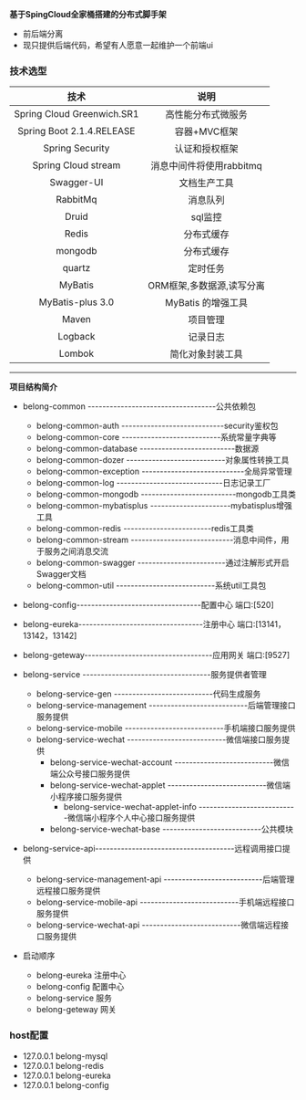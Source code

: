 
**基于SpingCloud全家桶搭建的分布式脚手架**
- 前后端分离
- 现只提供后端代码，希望有人愿意一起维护一个前端ui
 
###  技术选型

| 技术                   |   说明                   | 
| :---:                 |   :---:                  | 
| Spring Cloud Greenwich.SR1          |   高性能分布式微服务        |     
| Spring Boot  2.1.4.RELEASE         |   容器+MVC框架            |     
| Spring Security       |   认证和授权框架           |
| Spring Cloud stream      |   消息中间件将使用rabbitmq           |
| Swagger-UI            |   文档生产工具             |
| RabbitMq              |   消息队列                |
| Druid                 |   sql监控                |
| Redis                 |   分布式缓存              |
| mongodb                 |   分布式缓存              |
| quartz                |   定时任务                | e
| MyBatis               |   ORM框架,多数据源,读写分离 |
| MyBatis-plus 3.0          |   MyBatis 的增强工具      |
| Maven                 |   项目管理                |
| Logback               |   记录日志                |
| Lombok                |   简化对象封装工具          |
---

**项目结构简介**
- belong-common -----------------------------------公共依赖包
   - belong-common-auth ----------------------------security鉴权包
   - belong-common-core ---------------------------系统常量字典等
   - belong-common-database --------------------------数据源
   - belong-common-dozer ---------------------------对象属性转换工具
   - belong-common-exception ----------------------------全局异常管理
   - belong-common-log -----------------------------日志记录工厂
   - belong-common-mongodb --------------------------mongodb工具类
   - belong-common-mybatisplus ----------------------mybatisplus增强工具
   - belong-common-redis ------------------------redis工具类
   - belong-common-stream ----------------------------消息中间件，用于服务之间消息交流
   - belong-common-swagger ------------------------通过注解形式开启Swagger文档
   - belong-common-util ---------------------------系统util工具包
- belong-config----------------------------------配置中心 端口:[520]
- belong-eureka----------------------------------注册中心 端口:[13141，13142，13142]
- belong-geteway-----------------------------------应用网关 端口:[9527]
- belong-service -----------------------------------服务提供者管理
    - belong-service-gen ---------------------------代码生成服务
    - belong-service-management ---------------------------后端管理接口服务提供
    - belong-service-mobile ---------------------------手机端接口服务提供
    - belong-service-wechat ---------------------------微信端接口服务提供
        - belong-service-wechat-account ---------------------------微信端公众号接口服务提供
        - belong-service-wechat-applet ---------------------------微信端小程序接口服务提供
            - belong-service-wechat-applet-info ---------------------------微信端小程序个人中心接口服务提供
        - belong-service-wechat-base ---------------------------公共模块
- belong-service-api--------------------------------------远程调用接口提供
    - belong-service-management-api ---------------------------后端管理远程接口服务提供
    - belong-service-mobile-api ---------------------------手机端远程接口服务提供
    - belong-service-wechat-api ---------------------------微信端远程接口服务提供
    

- 启动顺序 
    - belong-eureka     注册中心
    - belong-config        配置中心
    - belong-service       服务
    - belong-geteway      网关

###  host配置
- 127.0.0.1 	belong-mysql
- 127.0.0.1 	belong-redis
- 127.0.0.1 	belong-eureka
- 127.0.0.1 	belong-config